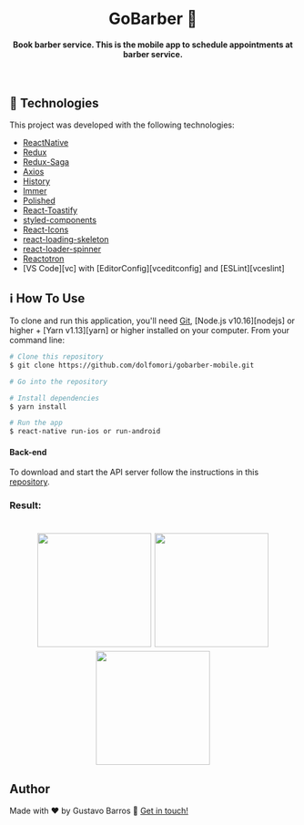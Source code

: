 
<h1 align="center">
<br>
  GoBarber 💈
</h1>

<h4 align="center">
  Book barber service.
  This is the mobile app to schedule appointments at barber service.
</h4>
<br>

## :rocket: Technologies

This project was developed with the following technologies:

-  [ReactNative](https://reactjs.org/)
-  [Redux](https://redux.js.org/)
-  [Redux-Saga](https://redux-saga.js.org/)
-  [Axios](https://github.com/axios/axios)
-  [History](https://www.npmjs.com/package/history)
-  [Immer](https://github.com/immerjs/immer)
-  [Polished](https://polished.js.org/)
-  [React-Toastify](https://fkhadra.github.io/react-toastify/)
-  [styled-components](https://www.styled-components.com/)
-  [React-Icons](https://react-icons.netlify.com/)
-  [react-loading-skeleton](https://github.com/dvtng/react-loading-skeleton)
-  [react-loader-spinner](https://github.com/mhnpd/react-loader-spinner)
-  [Reactotron](https://infinite.red/reactotron)
-  [VS Code][vc] with [EditorConfig][vceditconfig] and [ESLint][vceslint]

## :information_source: How To Use

To clone and run this application, you'll need [Git](https://git-scm.com), [Node.js v10.16][nodejs] or higher + [Yarn v1.13][yarn] or higher installed on your computer. From your command line:

```bash
# Clone this repository
$ git clone https://github.com/dolfomori/gobarber-mobile.git

# Go into the repository

# Install dependencies
$ yarn install

# Run the app
$ react-native run-ios or run-android

```

#### Back-end
To download and start the API server follow the instructions in this [repository](https://github.com/GBJesus/gobarber-back-end).

### Result:

<h1 align="center">

<img src="https://user-images.githubusercontent.com/47903440/69632468-c9985d80-102d-11ea-92da-3de6b2bf6ac8.png" width="200px">
<img src="https://user-images.githubusercontent.com/47903440/69632465-c8ffc700-102d-11ea-8faf-6be22a9bf4d2.png" width="200px">
<img src="https://user-images.githubusercontent.com/47903440/69632462-c8ffc700-102d-11ea-8fe0-c674b9887763.png" width="200px">

</h1>

## Author

Made with ♥ by Gustavo Barros :wave: [Get in touch!](https://www.linkedin.com/in/gustavo-gbjesus/)
